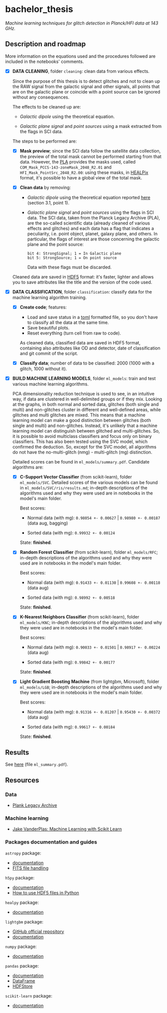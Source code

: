# bachelor_thesis

_Machine learning techniques for glitch detection in Planck/HFI data at 143 GHz._

## Description and roadmap

More information on the equations used and the procedures followed are included in the notebooks' comments.

- [x] **DATA CLEANING**, folder `cleaning`: clean data from various effects.

    Since the purpose of this thesis is to detect glitches and not to clean up the RAW signal from the galactic signal and other signals, all points that are on the galactic plane or coincide with a point source can be ignored without any consequences.
    
    The effects to be cleaned up are:

    - _Galactic dipole_ using the theoretical equation.
    
    - _Galactic plane signal_ and _point sources_ using a mask extracted from the flags in SCI data.
    
    The steps to be performed are:
    
    - [x] **Mask preview**; since the SCI data follow the satellite data collection, the preview of the total mask cannot be performed starting from that data. However, the [PLA](http://pla.esac.esa.int/pla/#home) provides the masks used, called `COM_Mask_PCCS-143-zoneMask_2048_R2.01` and `HFI_Mask_PointSrc_2048_R2.00`: using these masks, in [HEALPix](https://healpix.sourceforge.io/) format, it's possible to have a global view of the total mask.
    
    - [x] **Clean data** by removing:
        - _Galactic dipole_ using the theoretical equation reported [here](https://www.aanda.org/articles/aa/abs/2014/11/aa21527-13/aa21527-13.html) (section 3.1, point 1).
        - _Galactic plane signal_ and _point sources_ using the flags in SCI data. The SCI data, taken from the Planck Legacy Archive (PLA), are the so-called scientific data (already cleaned of various effects and glitches) and each data has a flag that indicates a peculiarity, i.e. point object, planet, galaxy plane, and others. In particular, the flags of interest are those concerning the galactic plane and the point source:
        
            ```
            bit 4: StrongSignal; 1 = In Galactic plane
            bit 5: StrongSource; 1 = On point source
            ```
            Data with these flags must be discarded.
            
    Cleaned data are saved in [HDF5](https://www.hdfgroup.org/) format: it's faster, lighter and allows you to save attributes like the title and the version of the code used.
    
- [x] **DATA CLASSIFICATION**, folder `classification`: classify data for the machine learning algorithm training.

    - [x] **Create code**; features:
    
        - Load and save status in a [toml](https://github.com/toml-lang/toml) formatted file, so you don't have to classify all the data at the same time.
        - Save beautiful plots.
        - Reset everything (turn cell from raw to code).
        
        As cleaned data, classified data are saved in HDF5 format, containing also attributes like OD and detector, date of classification and git commit of the script.
        
    - [x] **Classify data**; number of data to be classified: 2000 (1000 with a glitch, 1000 without it).

- [x] **BUILD MACHINE LEARNING MODELS**, folder `ml_models`: train and test various machine learning algorithms.

    PCA dimensionality reduction technique is used to see, in an intuitive way, if data are clustered in well-delimited groups or if they mix. Looking at the graphs, in both normal and sorted data, glitches (both single and multi) and non-glitches cluster in different and well-defined areas, while glitches and multi glitches are mixed. This means that a machine learning model can make a good distinction between glitches (both single and multi) and non-glitches. Instead, it's unlikely that a machine learning model can distinguish between glitched and multi-glitches. So, it is possible to avoid multiclass classifiers and focus only on binary classifiers. This has also been tested using the SVC model, which confirmed the deduction. So, except for the SVC model, all algorithms do not have the no-multi-glitch (nmg) - multi-glitch (mg) distinction.
    
    Detailed scores can be found in `ml_models/summary.pdf`. Candidate algorithms are:
    
    - [x] **C-Support Vector Classifier** (from scikit-learn), folder `ml_models/SVC`. Detailed scores of the various models can be found in `ml_models/SVC/ris/results.md`; in-depth descriptions of the algorithms used and why they were used are in notebooks in the model's main folder.
    
        Best scores:
        
        - Normal data (with mg): `0.98054 +- 0.00627` | `0.98980 +- 0.00187` (data aug, bagging)
        
        - Sorted data (with mg): `0.99932 +- 0.00124`
        
        State: **finished**.
    
    - [x] **Random Forest Classifier** (from scikit-learn), folder `ml_models/RFC`; in-depth descriptions of the algorithms used and why they were used are in notebooks in the model's main folder.
    
        Best scores:
        
        - Normal data (with mg): `0.91433 +- 0.01130` | `0.99608 +- 0.00118` (data aug)
        
        - Sorted data (with mg): `0.98992 +- 0.00518`
    
        State: **finished**.
    
    - [x] **K-Nearest Neighbors Classifier** (from scikit-learn), folder `ml_models/KNC`; in-depth descriptions of the algorithms used and why they were used are in notebooks in the model's main folder.
    
        Best scores:
        
        - Normal data (with mg): `0.90033 +- 0.01501` | `0.98917 +- 0.00224` (data aug)
        
        - Sorted data (with mg): `0.99842 +- 0.00177`
    
        State: **finished**.
    
    - [x] **Light Gradient Boosting Machine** (from lightgbm, Microsoft), folder `ml_models/LGB`; in-depth descriptions of the algorithms used and why they were used are in notebooks in the model's main folder.
    
        Best scores:
        
        - Normal data (with mg): `0.91316 +- 0.01207` | `0.95430 +- 0.00372` (data aug)
        
        - Sorted data (with mg): `0.99617 +- 0.00184`
        
        State: **finished**.


## Results

See [here](https://github.com/Paolo97Gll/bachelor_thesis/blob/master/ml_models/ml_summary.pdf) (file `ml_summary.pdf`).

## Resources

### Data

- [Plank Legacy Archive](http://pla.esac.esa.int/pla/#home)

### Machine learning

- [Jake VanderPlas: Machine Learning with Scikit Learn](https://www.youtube.com/watch?v=HC0J_SPm9co)

### Packages documentation and guides

`astropy` package:
- [documentation](https://docs.astropy.org/en/stable/)
- [FITS file handling](https://docs.astropy.org/en/stable/io/fits/)

`h5py` package:
- [documentation](http://docs.h5py.org/en/stable/)
- [How to use HDF5 files in Python](https://www.pythonforthelab.com/blog/how-to-use-hdf5-files-in-python/)

`healpy` package:
- [documentation](https://healpy.readthedocs.io/en/latest/)

`lightgbm` package:
- [GitHub official repository](https://github.com/microsoft/LightGBM)
- [documentation](https://lightgbm.readthedocs.io/en/latest/)

`numpy` package:
- [documentation](https://docs.scipy.org/doc/numpy/reference/)

`pandas` package:
- [documentation](https://pandas.pydata.org/pandas-docs/stable/)
- [DataFrame](https://pandas.pydata.org/pandas-docs/stable/reference/frame.html#dataframe)
- [HDFStore](https://pandas.pydata.org/pandas-docs/stable/reference/io.html#hdfstore-pytables-hdf5)

`scikit-learn` package:
- [documentation](https://scikit-learn.org/stable/)
